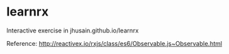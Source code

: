 # learnrx
Interactive exercise in jhusain.github.io/learnrx

Reference:
http://reactivex.io/rxjs/class/es6/Observable.js~Observable.html
